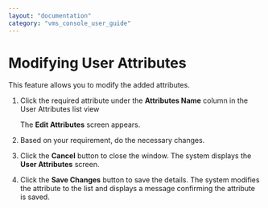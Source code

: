 ```yaml
---
layout: "documentation"
category: "vms_console_user_guide"
---
```

                             


Modifying User Attributes
=========================

This feature allows you to modify the added attributes.

1.  Click the required attribute under the **Attributes Name** column in the User Attributes list view
    
    The **Edit Attributes** screen appears.
    
2.  Based on your requirement, do the necessary changes.
3.  Click the **Cancel** button to close the window. The system displays the **User Attributes** screen.
4.  Click the **Save Changes** button to save the details. The system modifies the attribute to the list and displays a message confirming the attribute is saved.
